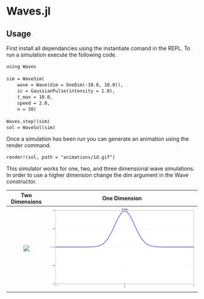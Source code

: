 # Waves.jl

## Usage

First install all dependancies using the instantiate comand in the REPL. To run a simulation execute the following code.

```
using Waves

sim = WaveSim(
    wave = Wave(dim = OneDim(-10.0, 10.0)),
    ic = GaussianPulse(intensity = 1.0),
    t_max = 10.0,
    speed = 2.0,
    n = 30)

Waves.step!(sim)
sol = WaveSol(sim)
```

Once a simulation has been run you can generate an animation using the render command.

```
render!(sol, path = "animations/1d.gif")
```

This simulator works for one, two, and three dimensional wave simulations. In order to use a higher dimension change the dim argument in the Wave constructor.

Two Dimensions             |  One Dimension
:-------------------------:|:-------------------------:
![](https://github.com/gladisor/Waves.jl/blob/main/animations/2d.gif)  |  ![](https://github.com/gladisor/Waves.jl/blob/main/animations/1d.gif)
